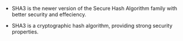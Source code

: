 - SHA3 is the newer version of the Secure Hash Algorithm family with better security and effeciency.

- SHA3 is a cryptographic hash algorithm, providing strong security properties.